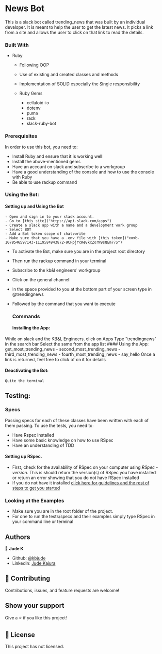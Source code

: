# News Bot
This is a slack bot called trending_news that was built by an individual developer. It is meant to help the user to get the latest news. It picks a link from a site and allows the user to click on that link to read the details.


### Built With

- Ruby
    - Following OOP
    - Use of existing and created classes and methods
    - Implementation of SOLID especially the Single responsibility
    
    - Ruby Gems
      - celluloid-io
      - dotenv
      - puma
      - rack
      - slack-ruby-bot
      
### Prerequisites

In order to use this bot, you need to:
- Install Ruby and ensure that it is working well
- Install the above-mentioned gems
- Have an account on slack and subscribe to a workgroup
- Have a good understanding of the console and how to use the console with Ruby
- Be able to use rackup command

### Using the Bot:
#### Setting up and Using the Bot
	- Open and sign in to your slack account.
	- Go to [this site]("https://api.slack.com/apps")
	- Create a slack app with a name and a development work group
	- Select BOT
	- Add a Bot token scope of chat:write
	- Make sure that you have a .env file with [this token]("xoxb-1078546597143-1119584943872-9CFpjYcRe8kxZorW9sQEm77S")

- To activate the Bot, make sure you are in the project root directory
- Then run the rackup command in your terminal
- Subscribe to the kb&l engineers' workgroup
- Click on the general channel
- In the space provided to you at the bottom part of your screen type in @trendingnews
- Followed by the command that you want to execute

  ### Commands
	#### Installing the App:
While on slack and the KB&L Engineers, click on Apps
Type "trendingnews" in the search bar
Select the same from the app list
	#### Using the App:
get_most_trending_news
        - second_most_trending_news
        - third_most_trending_news
        - fourth_most_trending_news
        - say_hello
 Once a link is returned, feel free to click of on it for details

#### Deactivating the Bot:
    Quite the terminal

## Testing:
### Specs
Passing specs for each of these classes have been written with each of them passing. 
To use the tests, you need to:
 - Have Rspec installed
 - Have some basic knowledge on how to use RSpec
 - Have an understanding of TDD
 
 #### Setting up RSpec.
  - First, check for the availability of RSpec on your computer using *RSpec -version*. This is should return the version(s) of    RSpec you have installed or return an error showing that you do not have RSpec installed
  - If you do not have it installed [click here for guidelines and the rest of steps to get you started](https://rspec.info/)

### Looking at the Examples
 - Make sure you are in the root folder of the project.
 - For one to run the tests/specs and their examples simply type RSpec in your command line or terminal

## Authors

👤 **Jude K**

- Github: [@kbjude](https://github.com/kbjude)
- Linkedin: [Jude Kajura](www.linkedin.com/in/)

## 🤝 Contributing

Contributions, issues, and feature requests are welcome!

## Show your support

Give a ⭐️ if you like this project!

## 📝 License

This project has not licensed.

